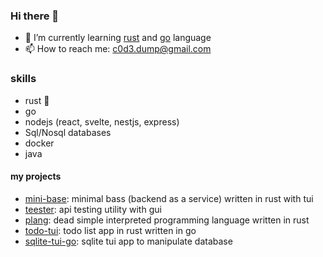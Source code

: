 ### Hi there 👋
 
- 🌱 I’m currently learning [rust](https://www.rust-lang.org) and [go](https://go.dev/) language
- 📫 How to reach me: c0d3.dump@gmail.com

### skills
- rust 🦀
- go
- nodejs (react, svelte, nestjs, express)
- Sql/Nosql databases
- docker
- java

#### my projects
- [mini-base](https://github.com/c0d3-dump/mini-base): minimal bass (backend as a service) written in rust with tui
- [teester](https://github.com/c0d3-dump/teester): api testing utility with gui 
- [plang](https://github.com/c0d3-dump/plang): dead simple interpreted programming language written in rust 
- [todo-tui](https://github.com/c0d3-dump/todo-tui): todo list app in rust written in go 
- [sqlite-tui-go](https://github.com/c0d3-dump/sqlite-tui-go): sqlite tui app to manipulate database
